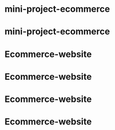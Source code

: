 # mini-project-ecommerce
# mini-project-ecommerce
# Ecommerce-website
# Ecommerce-website
# Ecommerce-website
# Ecommerce-website
